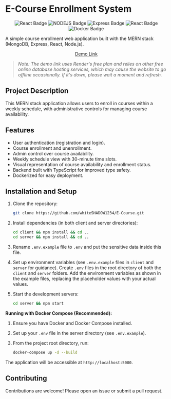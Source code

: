 # E-Course Enrollment System
<p align="center">
  <img src="https://img.shields.io/badge/REACT->=18.3.1-lightgreen?style=for-the-badge" alt="React Badge" />
  <img src="https://img.shields.io/badge/NODEJS->=20.18.0-green?style=for-the-badge" alt="NODEJS Badge" />
  <img src="https://img.shields.io/badge/EXPRESSJS->=4.21.1-orange?style=for-the-badge" alt="Express Badge" />
  <img src="https://img.shields.io/badge/Mongodb->=6.0-darkgreen?style=for-the-badge" alt="React Badge" />
  <img src="https://img.shields.io/badge/DOCKER->=27.3.1-blue?style=for-the-badge" alt="Docker Badge" />
</p>
A simple course enrollment web application built with the MERN stack (MongoDB, Express, React, Node.js).

<p align="center">
  <a href="https://e-course-wuge.onrender.com/">Demo Link</a>
</p>

> *Note: The demo link uses Render's free plan and relies on other free online database hosting services, which may cause the website to go offline occasionally. If it's down, please wait a moment and refresh.*
## Project Description

This MERN stack application allows users to enroll in courses within a weekly schedule, with administrative controls for managing course availability.

## Features

*   User authentication (registration and login).
*   Course enrollment and unenrollment.
*   Admin control over course availability.
*   Weekly schedule view with 30-minute time slots.
*   Visual representation of course availability and enrollment status.
*   Backend built with TypeScript for improved type safety.
*   Dockerized for easy deployment.


## Installation and Setup

1.  Clone the repository:

    ```bash
    git clone https://github.com/whiteSHADOW1234/E-Course.git
    ```

2.  Install dependencies (in both client and server directories):

    ```bash
    cd client && npm install && cd ..
    cd server && npm install && cd ..
    ```
3. Rename `.env.example` file to `.env` and put the sensitive data inside this file.

4.  Set up environment variables (see `.env.example` files in `client` and `server` for guidance). Create `.env` files in the root directory of both the `client` and `server` folders. Add the environment variables as shown in the example files, replacing the placeholder values with your actual values.


5.  Start the development servers:

    ```bash
    cd server && npm start
    ```


**Running with Docker Compose (Recommended):**

1.  Ensure you have Docker and Docker Compose installed.
2.  Set up your `.env` file in the server directory (see `.env.example`).
3.  From the project root directory, run:

    ```bash
    docker-compose up -d --build
    ```

The application will be accessible at `http://localhost:5000`.

## Contributing

Contributions are welcome!  Please open an issue or submit a pull request.
